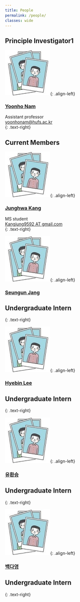 ```yaml
---
title: People
permalink: /people/
classes: wide
---
```


## Principle Investigator1

  
![image-left](/assets/images/people/person.JPG){: .align-left}

### [Yoonho Nam](https://yoonhonam.github.io/)    


Assistant professor    
[yoonhonam@hufs.ac.kr](mailto:yoonhonam@hufs.ac.kr)    
{: .text-right}



## Current Members


  
![image-left](/assets/images/people/person.JPG){: .align-left}

### [Junghwa Kang]()   


MS student    
[Kangjung9592 AT gmail.com]()    
{: .text-right}





![image-left](/assets/images/people/person.JPG){: .align-left}

### [Seungun Jang]()    


Undergraduate Intern   
-    
{: .text-right}  




![image-left](/assets/images/people/person.JPG){: .align-left}

### [Hyebin Lee]()    


Undergraduate Intern    
-    
{: .text-right}





![image-left](/assets/images/people/person.JPG){: .align-left}

### [유환승]()    


Undergraduate Intern  
-    
{: .text-right}





![image-left](/assets/images/people/person.JPG){: .align-left}

### [백다영]()    


Undergraduate Intern    
-    
{: .text-right}
